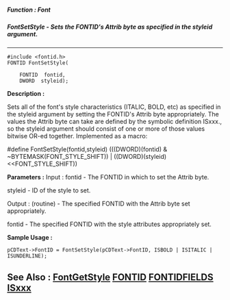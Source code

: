 ##### Function : Font
##### FontSetStyle - Sets the FONTID's Attrib byte as specified in the styleid argument.
---
```
#include <fontid.h>
FONTID FontSetStyle(

	FONTID  fontid,
	DWORD  styleid);
```
**Description :**

Sets all of the font's style characteristics (ITALIC, BOLD, etc) as specified 
in the styleid argument by setting the FONTID's Attrib byte appropriately. The 
values the Attrib byte can take are defined by the symbolic definition ISxxx., 
so the styleid argument should consist of one or more of those values bitwise 
OR-ed together.  Implemented as a macro:

#define FontSetStyle(fontid,styleid) (((DWORD)(fontid) & 
~BYTEMASK(FONT_STYLE_SHIFT)) | ((DWORD)(styleid)<<FONT_STYLE_SHIFT))

**Parameters :**
Input :
fontid  -  The FONTID in which to set the Attrib byte.

styleid  -  ID of the style to set.

Output :
(routine)  -  The specified FONTID with the Attrib byte set appropriately.


fontid  -  The specified FONTID with the style attributes appropriately set.


**Sample Usage :**
```
pCDText->FontID = FontSetStyle(pCDText->FontID, ISBOLD | ISITALIC | 
ISUNDERLINE);
```
**See Also :**
[FontGetStyle](/domino-c-api-docs/reference/Func/FontGetStyle)
[FONTID](/domino-c-api-docs/reference/Data/FONTID)
[FONTIDFIELDS](/domino-c-api-docs/reference/Data/FONTIDFIELDS)
[ISxxx](/domino-c-api-docs/reference/Symb/ISxxx)
---
